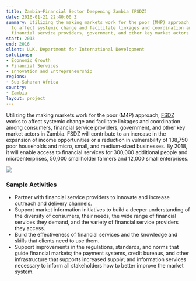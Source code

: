 ```yaml
---
title: Zambia—Financial Sector Deepening Zambia (FSDZ)
date: 2016-01-21 22:40:00 Z
summary: Utilizing the making markets work for the poor (M4P) approach, FSDZ works
  to affect systemic change and facilitate linkages and coordination among consumers,
  financial service providers, government, and other key market actors in Zambia.
start: 2013
end: 2016
client: U.K. Department for International Development
solutions:
- Economic Growth
- Financial Services
- Innovation and Entrepreneurship
regions:
- Sub-Saharan Africa
country:
- Zambia
layout: project
---
```


Utilizing the making markets work for the poor (M4P) approach, [FSDZ][1] works to affect systemic change and facilitate linkages and coordination among consumers, financial service providers, government, and other key market actors in Zambia. FSDZ will contribute to an increase in the expansion of income opportunities or a reduction in vulnerability of 138,750 poor households and micro, small, and medium-sized businesses. By 2018, it will enable access to financial services for 300,000 additional people and microenterprises, 50,000 smallholder farmers and 12,000 small enterprises.

![][2]

###  **Sample Activities**

* Partner with financial service providers to innovate and increase outreach and delivery channels.
* Support market information initiatives to build a deeper understanding of the diversity of consumers, their needs, the wide range of financial services they demand, and the variety of financial service providers they access.
* Build the effectiveness of financial services and the knowledge and skills that clients need to use them.
* Support improvements in the regulations, standards, and norms that guide financial markets; the payment systems, credit bureaus, and other infrastructure that supports increased supply; and information services necessary to inform all stakeholders how to better improve the market system.

[1]: http://fsdzambia.org/
[2]: https://assetify-dai.com/projects/FSDZ.jpg
